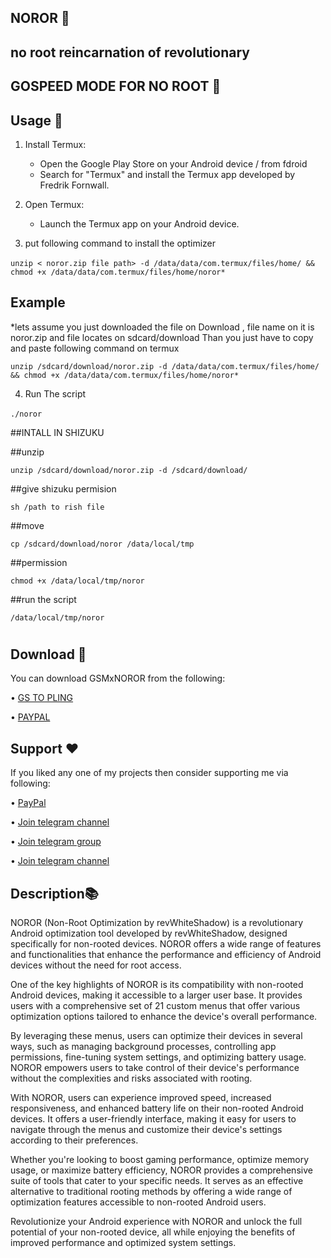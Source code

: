 ## NOROR 🚀
## no root reincarnation of revolutionary
## GOSPEED MODE FOR NO ROOT 🚀

## Usage 🔢

1. Install Termux:
   - Open the Google Play Store on your Android device / from fdroid
   - Search for "Termux" and install the Termux app developed by Fredrik Fornwall.

2. Open Termux:
   - Launch the Termux app on your Android device.
  
3. put following command to install the optimizer


‎```
     unzip < noror.zip file path> -d /data/data/com.termux/files/home/ && chmod +x /data/data/com.termux/files/home/noror* ```
## Example 
*lets assume you just downloaded the file on Download , file name on it is noror.zip and file locates on sdcard/download
Than you just have to copy and paste following command on termux

``
 unzip /sdcard/download/noror.zip -d /data/data/com.termux/files/home/ && chmod +x /data/data/com.termux/files/home/noror*
 ``
 
4. Run The script

‎`` ./noror 
``


##INTALL IN SHIZUKU

##unzip

``
unzip /sdcard/download/noror.zip -d /sdcard/download/
``

##give shizuku permision

``
sh /path to rish file
``

##move

``
cp /sdcard/download/noror /data/local/tmp
``

##permission 

``
chmod +x /data/local/tmp/noror
``

##run the script

``
/data/local/tmp/noror
``

#
## Download 📲
You can download GSMxNOROR from the following:

• [GS TO PLING](https://www.godtspeed.xyz/2023/06/noror-no-root-version-of-godspeed-mode.html)

• [PAYPAL](https://paypal.me/revGSM)

## Support ❤️
If you liked any one of my projects then consider supporting me via following:

• [PayPal](https://paypal.me/revGSM)

• [Join telegram channel](https://t.me/godTspeed)

• [Join telegram group](https://t.me/godpseedmode)

• [Join telegram channel](https://godTspeed.xyz)


## Description📚
NOROR (Non-Root Optimization by revWhiteShadow) is a revolutionary Android optimization tool developed by revWhiteShadow, designed specifically for non-rooted devices. NOROR offers a wide range of features and functionalities that enhance the performance and efficiency of Android devices without the need for root access.

One of the key highlights of NOROR is its compatibility with non-rooted Android devices, making it accessible to a larger user base. It provides users with a comprehensive set of 21 custom menus that offer various optimization options tailored to enhance the device's overall performance.

By leveraging these menus, users can optimize their devices in several ways, such as managing background processes, controlling app permissions, fine-tuning system settings, and optimizing battery usage. NOROR empowers users to take control of their device's performance without the complexities and risks associated with rooting.

With NOROR, users can experience improved speed, increased responsiveness, and enhanced battery life on their non-rooted Android devices. It offers a user-friendly interface, making it easy for users to navigate through the menus and customize their device's settings according to their preferences.

Whether you're looking to boost gaming performance, optimize memory usage, or maximize battery efficiency, NOROR provides a comprehensive suite of tools that cater to your specific needs. It serves as an effective alternative to traditional rooting methods by offering a wide range of optimization features accessible to non-rooted Android users.

Revolutionize your Android experience with NOROR and unlock the full potential of your non-rooted device, all while enjoying the benefits of improved performance and optimized system settings.
